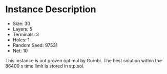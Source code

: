 # Instance Description

* Size: 30
* Layers: 5
* Terminals: 3
* Holes: 1
* Random Seed: 97531
* Net: 10

This instance is not proven optimal by Gurobi.
The best solution within the 86400 s time limit is stored in stp.sol.